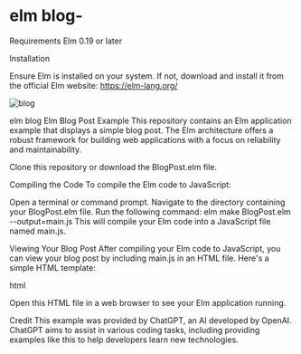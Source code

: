 # elm blog-
Requirements
Elm 0.19 or later

Installation

Ensure Elm is installed on your system. If not, download and install it from the official Elm website: https://elm-lang.org/

![blog](https://github.com/CowOpening/elm-/assets/128197007/b932dda3-dac5-45bb-9333-6cca03c460eb)

elm blog 
Elm Blog Post Example
This repository contains an Elm application example that displays a simple blog post. The Elm architecture offers a robust framework for building web applications with a focus on reliability and maintainability.



Clone this repository or download the BlogPost.elm file.

Compiling the Code
To compile the Elm code to JavaScript:

Open a terminal or command prompt.
Navigate to the directory containing your BlogPost.elm file.
Run the following command: elm make BlogPost.elm --output=main.js
This will compile your Elm code into a JavaScript file named main.js.

Viewing Your Blog Post
After compiling your Elm code to JavaScript, you can view your blog post by including main.js in an HTML file. Here's a simple HTML template:

html

<!DOCTYPE html>
<html>
<head>
    <meta charset="UTF-8">
    <title>Your Blog Post</title>
</head>
<body>
    <div id="elm"></div>
    <script src="main.js"></script>
    <script>
        var app = Elm.BlogPost.init({
            node: document.getElementById('elm')
        });
    </script>
</body>
</html>


Open this HTML file in a web browser to see your Elm application running.

Credit
This example was provided by ChatGPT, an AI developed by OpenAI. ChatGPT aims to assist in various coding tasks, including providing examples like this to help developers learn new technologies.
